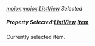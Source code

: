 _[mojox](../../modules/mojox/mojox-module.md):[mojox](../../modules/mojox/mojox-module.md).[ListView](../../modules/mojox/mojox-listview.md).Selected_
##### Property Selected:[ListView](../../modules/mojox/mojox-listview.md).[Item](../../modules/mojox/mojox-listview-item.md)
Currently selected item.
